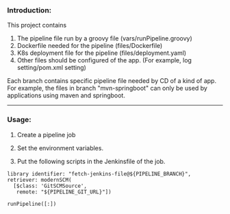 ### Introduction:

This project contains 
1. The pipeline file run by a groovy file (vars/runPipeline.groovy)
2. Dockerfile needed for the pipeline (files/Dockerfile)
3. K8s deployment file for the pipeline (files/deployment.yaml)
4. Other files should be configured of the app. (For example, log setting/pom.xml setting)

Each branch contains specific pipeline file needed by CD of a kind of app. 
For example, the files in branch "mvn-springboot" can only be used by applications using maven and springboot.  

---
### Usage:

1. Create a pipeline job

2. Set the environment variables. 

3. Put the following scripts in the Jenkinsfile of the job.
```shell script
library identifier: "fetch-jenkins-file@${PIPELINE_BRANCH}", retriever: modernSCM(
  [$class: 'GitSCMSource',
   remote: "${PIPELINE_GIT_URL}"])

runPipeline([:])
```